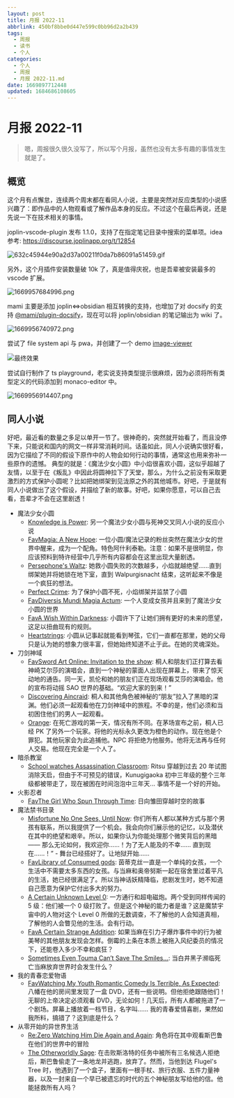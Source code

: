 ```yaml
---
layout: post
title: 月报 2022-11
abbrlink: 450bf8bbe0d447e599c0bb96d2a2b439
tags:
  - 周报
  - 读书
  - 个人
categories:
  - 个人
  - 周报
  - 月报 2022-11.md
date: 1669897712448
updated: 1684686108605
---
```


# 月报 2022-11

> 嗯，周报很久很久没写了，所以写个月报，虽然也没有太多有趣的事情发生就是了。

## 概览

这个月有点懈怠，连续两个周末都在看同人小说，主要是突然对反应类型的小说感兴趣了：即作品中的人物观看或了解作品本身的反应。不过这个在最后再说，还是先说一下在技术相关的事情。

joplin-vscode-plugin 发布 1.1.0，支持了在指定笔记目录中搜索的菜单项。idea 参考: <https://discourse.joplinapp.org/t/12854>

![632c45944e90a2d37a00211f0da7b86091a51459.gif](/resources/5c75dbca68964c418b1871ec6846446a.gif)

另外，这个月插件安装数量破 10k 了，真是值得庆祝，也是吾辈被安装最多的 vscode 扩展。

![1669957684996.png](/resources/d87e29b824244374a56ed85a113040a7.png)

mami 主要是添加 joplin<=>obsidian 相互转换的支持，也增加了对 docsify 的支持 [@mami/plugin-docsify](https://www.npmjs.com/package/@mami/plugin-docsify)，现在可以将 joplin/obsidian 的笔记输出为 wiki 了。

![1669956740972.png](/resources/e24f12ebdd9648678f739dacb5774bdf.png)

尝试了 file system api 与 pwa，并创建了一个 demo [image-viewer](https://image-viewer.rxliuli.com/)

![最终效果](https://github.com/rxliuli/image-viewer/raw/master/docs/demo.gif)

尝试自行制作了 ts playground，老实说支持类型提示很麻烦，因为必须将所有类型定义的代码添加到 monaco-editor 中。

![1669956914407.png](/resources/9d65c31166db43d5a7faba19a753a880.png)

## 同人小说

好吧，最近看的数量之多足以单开一节了。很神奇的，突然就开始看了，而且没停下来，只能说和国内的网文一样非常消耗时间。话虽如此，同人小说确实很好看，因为它描绘了不同的假设下原作中的人物会如何行动的事情，通常这也用来弥补一些原作的遗憾。
典型的就是：《魔法少女小圆》中小焰很喜欢小圆，这似乎超越了友情，以至于在《叛乱》中因此将圆神拉下了天堂，那么，为什么之前没有采取更激烈的方式保护小圆呢？比如把她绑架到见泷原之外的其他城市。好吧，于是就有同人小说做出了这个假设，并描绘了新的故事。好吧，如果你愿意，可以自己去看，吾辈才不会在这里剧透！

*   魔法少女小圆
    *   [Knowledge is Power](https://archiveofourown.org/works/31263467/): 另一个魔法少女小圆与死神交叉同人小说的反应小说
    *   [FavMagia: A New Hope](https://www.fanfiction.net/s/13942972/): 一位小圆/魔法记录的粉丝突然在魔法少女的世界中醒来，成为一个配角。特色阿什利泰勒。注意：如果不是很明显，你应该预料到特许经营中几乎所有内容都会在这里出现大量剧透。
    *   [Persephone's Waltz](https://archiveofourown.org/works/577310/): 她救小圆失败的次数越多，小焰就越绝望……直到绑架她并将她锁在地下室，直到 Walpurgisnacht 结束，这听起来不像是一个疯狂的想法。
    *   [Perfect Crime](https://www.fanfiction.net/s/11339239/): 为了保护小圆不死，小焰绑架并监禁了小圆
    *   [FavDiversis Mundi Magia Actum](https://www.fanfiction.net/s/13409084/): 一个人变成女孩并且来到了魔法少女小圆的世界
    *   [FavA Wish Within Darkness](https://www.fanfiction.net/s/11551156/): 小圆许下了让她们拥有更好的未来的愿望，这足以扭曲现有的规则。
    *   [Heartstrings](https://archiveofourown.org/works/32241079/): 小圆从记事起就能看到琴弦，它们一直都在那里，她的父母只是认为她的想象力很丰富，但她始终知道不止于此。在她的灵魂深处。
*   刀剑神域
    *   [FavSword Art Online: Invitation to the show](https://www.fanfiction.net/s/13114758/): 桐人和朋友们正打算去看神崎艾尔莎的演唱会，直到一个神秘的蒙面人出现在屏幕上，带来了惊天动地的通告。同一天，凯伦和她的朋友们正在现场观看艾莎的演唱会。他的宣布将动摇 SAO 世界的基础。“欢迎大家的到来！”
    *   [Discovering Aincraid](https://archiveofourown.org/works/4097260/): 桐人和其他角色被神秘的“朋友”拉入了黑暗的深渊。他们必须一起观看他在刀剑神域中的旅程。不幸的是，他们必须和当初困住他们的男人一起观看。
    *   [Orange](https://archiveofourown.org/works/22026883/): 在死亡游戏的第一天，情况有所不同。在茅场宣布之前，桐人已经 PK 了另外一个玩家。将他的光标永久更改为橙色的动作。现在他是个罪犯。其他玩家会为此追捕他。NPC 将拒绝为他服务。他将无法再与任何人交易。他现在完全是一个人了。
*   暗杀教室
    *   [School watches Assassination Classroom](https://archiveofourown.org/works/24225712/): Ritsu 穿越到过去 20 年试图消除天启，但由于不可预见的错误，Kunugigaoka 初中三年级的整个三年级都被带走了，现在被困在时间泡泡中三年天... 事情不是一个好的开始。
*   火影忍者
    *   [FavThe Girl Who Spun Through Time](https://www.fanfiction.net/s/10474631/): 日向雏田穿越时空的故事
*   魔法禁书目录
    *   [Misfortune No One Sees, Until Now](https://www.fanfiction.net/s/13538042/): 你们所有人都以某种方式与那个男孩有联系，所以我提供了一个机会。我会向你们展示他的记忆，以及潜伏在其中的绝望和艰辛。所以，如果你认为你能处理那个微笑背后的黑暗 —— 那么无论如何，我欢迎你……！为了无人能及的不幸…… 直到现在……！” - 舞台已经搭好了。让地狱开始......
    *   [FavLibrary of Consumed gods](https://www.fanfiction.net/s/13776469/): 茵蒂克丝一直是一个单纯的女孩，一个生活中不需要太多东西的女孩。与当麻和奥帝努斯一起在宿舍里过着平凡的生活，她已经很满足了。所以当神话妖精降临，悲剧发生时，她不知道自己愿意为保护它付出多大的努力。
    *   [A Certain Unknown Level 0](https://www.fanfiction.net/s/8918264/): 一方通行和超电磁炮。两个受到同样传闻的 5 级：他们被一个 0 级打败了。但是这个神秘的能力者是谁？这是魔禁宇宙中的人物对这个 Level 0 所做的无数调查，不了解他的人会知道真相，了解他的人会瞥见他的生活。会有行动。
    *   [FavA Certain Strange Addition](https://www.fanfiction.net/s/12696204/): 如果当麻在引力子爆炸事件中的行为被美琴的其他朋友发现会怎样。倒霉的上条在本质上被拖入风纪委员的情况下，还能卷入多少不幸和疯狂？
    *   [Sometimes Even Touma Can’t Save The Smiles…](https://archiveofourown.org/works/25020067/): 当白井黑子濒临死亡当麻放弃世界时会发生什么？
*   我的青春恋爱物语
    *   [FavWatching My Youth Romantic Comedy Is Terrible, As Expected](https://www.fanfiction.net/s/13897216/): 八幡在他的房间里发现了一盒 DVD，还有一些说明。但他拒绝跟随他们！无聊的上帝决定必须观看 DVD，无论如何！几天后，所有人都被拖进了一个剧场。屏幕上播放着一档节目，名字叫…… 我的青春爱情喜剧，果然如我所料，搞错了？这到底是什么？
*   从零开始的异世界生活
    *   [Re:Zero Watching Him Die Again and Again](https://archiveofourown.org/works/27548665/): 角色将在其中观看斯巴鲁在他们的世界中的冒险
    *   [The Otherworldly Sage](https://archiveofourown.org/works/35089096/): 在击败斯洛特的任务中被所有三名候选人拒绝后，斯巴鲁偷走了一条地龙并逃跑，放弃了。然而，当他到达 Flugel's Tree 时，他遇到了一个盒子，里面有一根手杖、旅行衣服、五件力量神器，以及一封来自一个早已被遗忘的时代的五个神秘朋友写给他的信。他能拯救所有人吗？

